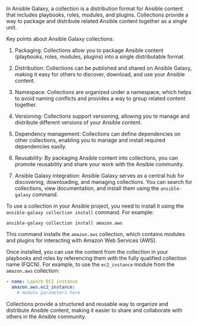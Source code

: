 In Ansible Galaxy, a collection is a distribution format for Ansible content that includes playbooks, roles, modules, and plugins. Collections provide a way to package and distribute related Ansible content together as a single unit.

Key points about Ansible Galaxy collections:

1. Packaging: Collections allow you to package Ansible content (playbooks, roles, modules, plugins) into a single distributable format.

2. Distribution: Collections can be published and shared on Ansible Galaxy, making it easy for others to discover, download, and use your Ansible content.

3. Namespace: Collections are organized under a namespace, which helps to avoid naming conflicts and provides a way to group related content together.

4. Versioning: Collections support versioning, allowing you to manage and distribute different versions of your Ansible content.

5. Dependency management: Collections can define dependencies on other collections, enabling you to manage and install required dependencies easily.

6. Reusability: By packaging Ansible content into collections, you can promote reusability and share your work with the Ansible community.

7. Ansible Galaxy integration: Ansible Galaxy serves as a central hub for discovering, downloading, and managing collections. You can search for collections, view documentation, and install them using the `ansible-galaxy` command.

To use a collection in your Ansible project, you need to install it using the `ansible-galaxy collection install` command. For example:

```
ansible-galaxy collection install amazon.aws
```

This command installs the `amazon.aws` collection, which contains modules and plugins for interacting with Amazon Web Services (AWS).

Once installed, you can use the content from the collection in your playbooks and roles by referencing them with the fully qualified collection name (FQCN). For example, to use the `ec2_instance` module from the `amazon.aws` collection:

```yaml
- name: Launch EC2 instance
  amazon.aws.ec2_instance:
    # module parameters here
```

Collections provide a structured and reusable way to organize and distribute Ansible content, making it easier to share and collaborate with others in the Ansible community.
